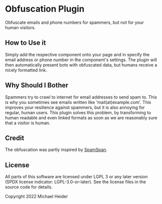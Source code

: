 # Obfuscation Plugin

Obfuscate emails and phone numbers for spammers, but not for your human visitors.

## How to Use it

Simply add the respective component onto your page and in specify the email address or phone number in the component's settings. The plugin will then automatically present bots with obfuscated data, but humans receive a nicely formatted link.

## Why Should I Bother

Spammers try to crawl to internet for email addresses to send spam to. This is why you sometimes see emails written like 'mail(at)example.com'. This improves your resilience against spammers, but it is also annoying for regular, human users. This plugin solves this problem, by transforming to human readable and even linked formats as soon as we are reasonably sure that a visitor is human.

## Credit

The obfuscation was partly inspired by [SpamSpan](https://www.spamspan.com/).

## License

All parts of this software are licensed under LGPL 3 or any later version (SPDX license indicator: LGPL-3.0-or-later). See the license files in the source code for details.

Copyright 2022 Michael Heider
